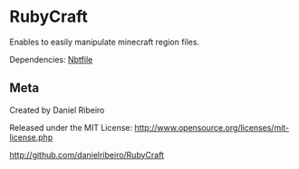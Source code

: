 RubyCraft
==============

Enables to easily manipulate minecraft region files.


Dependencies: [Nbtfile](http://github.com/mental/nbtfile)

Meta
----

Created by Daniel Ribeiro

Released under the MIT License: http://www.opensource.org/licenses/mit-license.php

http://github.com/danielribeiro/RubyCraft
